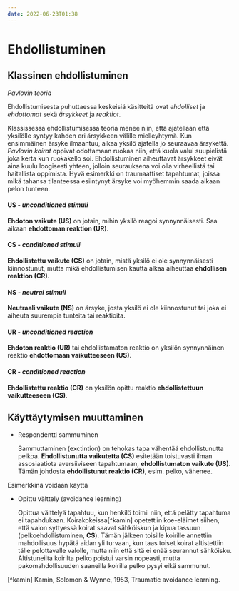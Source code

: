 ```yaml
---
date: 2022-06-23T01:38
---
```


# Ehdollistuminen

## Klassinen ehdollistuminen
_Pavlovin teoria_

Ehdollistumisesta puhuttaessa keskeisiä käsitteitä ovat _ehdolliset_ ja _ehdottomat_ sekä _ärsykkeet_ ja _reaktiot_.

Klassissessa ehdollistumisessa teoria menee niin, että ajatellaan että yksilölle syntyy kahden eri ärsykkeen välille mielleyhtymä. Kun ensimmäinen ärsyke ilmaantuu, alkaa yksilö ajatella jo seuraavaa ärsykettä. _Pavlovin koirat_ oppivat odottamaan ruokaa niin, että kuola valui suupielistä joka kerta kun ruokakello soi. Ehdollistuminen aiheuttavat ärsykkeet eivät aina kuulu loogisesti yhteen, jolloin seurauksena voi olla virheellistä tai haitallista oppimista. Hyvä esimerkki on traumaattiset tapahtumat, joissa mikä tahansa tilanteessa esiintynyt ärsyke voi myöhemmin saada aikaan pelon tunteen.


#### US - _unconditioned stimuli_
__Ehdoton vaikute (US)__ on jotain, mihin yksilö reagoi synnynnäisesti. Saa aikaan __ehdottoman reaktion (UR)__.

#### CS - _conditioned stimuli_
__Ehdollistettu vaikute (CS)__ on jotain, mistä yksilö ei ole synnynnäisesti kiinnostunut, mutta mikä ehdollistumisen kautta alkaa aiheuttaa __ehdollisen reaktion (CR)__.

#### NS - _neutral stimuli_
__Neutraali vaikute (NS)__ on ärsyke, josta yksilö ei ole kiinnostunut tai joka ei aiheuta suurempia tunteita tai reaktioita.


#### UR - _unconditioned reaction_
__Ehdoton reaktio (UR)__ tai ehdollistamaton reaktio on yksilön synnynnäinen reaktio __ehdottomaan vaikutteeseen (US)__.

#### CR - _conditioned reaction_
__Ehdollistettu reaktio (CR)__ on yksilön opittu reaktio __ehdollistettuun vaikutteeseen (CS)__.


## Käyttäytymisen muuttaminen
- Respondentti sammuminen
	
    Sammuttaminen (exctintion) on tehokas tapa vähentää ehdollistunutta pelkoa. __Ehdollistunutta vaikutetta (CS)__ esitetään toistuvasti ilman assosiaatiota aversiiviseen tapahtumaan, __ehdollistumaton vaikute (US)__. Tämän johdosta __ehdollistunut reaktio (CR)__, esim. pelko, vähenee.

Esimerkkinä voidaan käyttä

- Opittu välttely (avoidance learning)
	
    Opittua välttelyä tapahtuu, kun henkilö toimii niin, että pelätty tapahtuma ei tapahdukaan. Koirakokeissa[^kamin] opetettiin koe-eläimet siihen, että valon syttyessä koirat saavat sähköiskun ja kipua tassuun (pelkoehdollistuminen, __CS__). Tämän jälkeen toisille koirille annettiin mahdollisuus hypätä aidan yli turvaan, kun taas toiset koirat altistettiin tälle pelottavalle valolle, mutta niin että sitä ei enää seurannut sähköisku. Altistuneilta koirilta pelko poistui varsin nopeasti, mutta pakomahdollisuuden saaneilla koirilla pelko pysyi eikä sammunut.
    

[^kamin] Kamin, Solomon & Wynne, 1953, Traumatic avoidance learning.

    